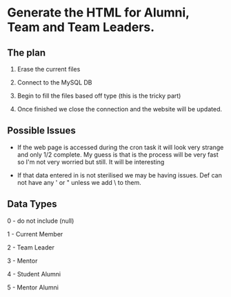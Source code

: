 # Generate the HTML for Alumni, Team and Team Leaders.


## The plan

1. Erase the current files

2. Connect to the MySQL DB

3. Begin to fill the files based off type (this is the tricky part) 

4. Once finished we close the connection and the website will be updated. 



## Possible Issues

- If the web page is accessed during the cron task it will look very strange and only 1/2 complete. My guess is that is 
the process will be very fast so I'm not very worried but still. It will be interesting
 
- If that data entered in is not sterilised we may be having issues. Def can not have any ' or " unless we add \ to them. 

## Data Types

0 - do not include (null)

1 - Current Member

2 - Team Leader

3 - Mentor

4 - Student Alumni

5 - Mentor Alumni

